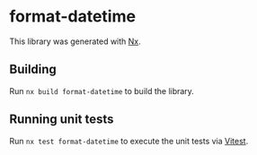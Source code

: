 # format-datetime

This library was generated with [Nx](https://nx.dev).

## Building

Run `nx build format-datetime` to build the library.

## Running unit tests

Run `nx test format-datetime` to execute the unit tests via [Vitest](https://vitest.dev/).
